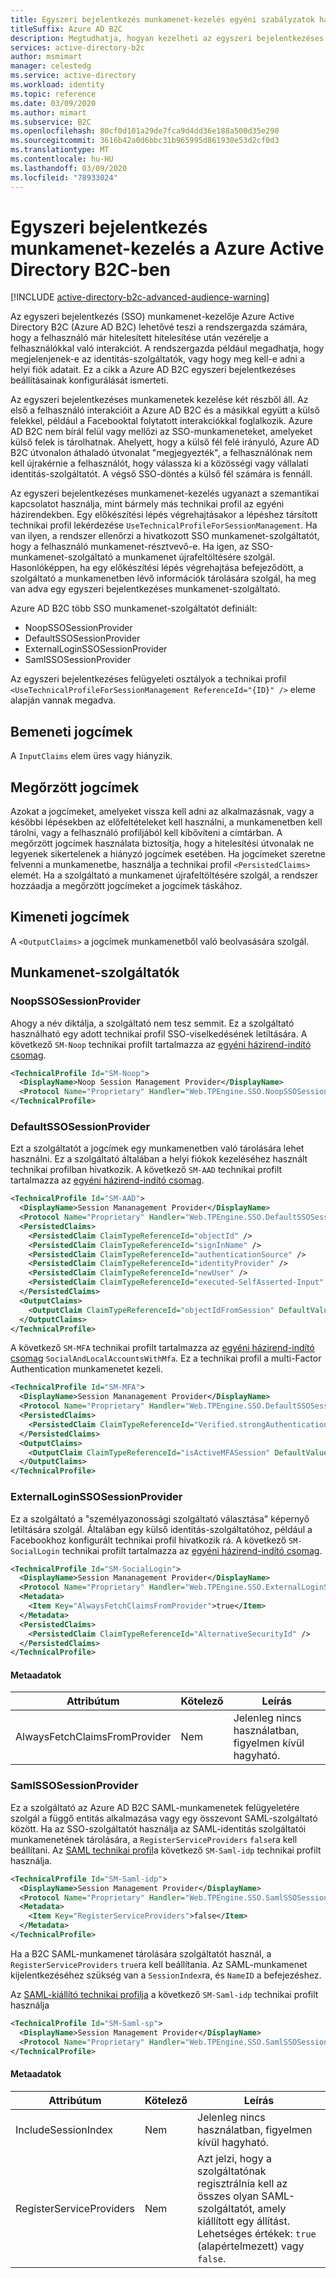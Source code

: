 ```yaml
---
title: Egyszeri bejelentkezés munkamenet-kezelés egyéni szabályzatok használatával
titleSuffix: Azure AD B2C
description: Megtudhatja, hogyan kezelheti az egyszeri bejelentkezéses munkameneteket a Azure AD B2C egyéni házirendjeivel.
services: active-directory-b2c
author: msmimart
manager: celestedg
ms.service: active-directory
ms.workload: identity
ms.topic: reference
ms.date: 03/09/2020
ms.author: mimart
ms.subservice: B2C
ms.openlocfilehash: 80cf0d101a29de7fca9d4dd36e188a500d35e290
ms.sourcegitcommit: 3616b42a0d6bbc31b965995d861930e53d2cf0d3
ms.translationtype: MT
ms.contentlocale: hu-HU
ms.lasthandoff: 03/09/2020
ms.locfileid: "78933024"
---
```

# <a name="single-sign-on-session-management-in-azure-active-directory-b2c"></a>Egyszeri bejelentkezés munkamenet-kezelés a Azure Active Directory B2C-ben

[!INCLUDE [active-directory-b2c-advanced-audience-warning](../../includes/active-directory-b2c-advanced-audience-warning.md)]

Az egyszeri bejelentkezés (SSO) munkamenet-kezelője Azure Active Directory B2C (Azure AD B2C) lehetővé teszi a rendszergazda számára, hogy a felhasználó már hitelesített hitelesítése után vezérelje a felhasználókkal való interakciót. A rendszergazda például megadhatja, hogy megjelenjenek-e az identitás-szolgáltatók, vagy hogy meg kell-e adni a helyi fiók adatait. Ez a cikk a Azure AD B2C egyszeri bejelentkezéses beállításainak konfigurálását ismerteti.

Az egyszeri bejelentkezéses munkamenetek kezelése két részből áll. Az első a felhasználó interakcióit a Azure AD B2C és a másikkal együtt a külső felekkel, például a Facebooktal folytatott interakciókkal foglalkozik. Azure AD B2C nem bírál felül vagy mellőzi az SSO-munkameneteket, amelyeket külső felek is tárolhatnak. Ahelyett, hogy a külső fél felé irányuló, Azure AD B2C útvonalon áthaladó útvonalat "megjegyezték", a felhasználónak nem kell újrakérnie a felhasználót, hogy válassza ki a közösségi vagy vállalati identitás-szolgáltatót. A végső SSO-döntés a külső fél számára is fennáll.

Az egyszeri bejelentkezéses munkamenet-kezelés ugyanazt a szemantikai kapcsolatot használja, mint bármely más technikai profil az egyéni házirendekben. Egy előkészítési lépés végrehajtásakor a lépéshez társított technikai profil lekérdezése `UseTechnicalProfileForSessionManagement`. Ha van ilyen, a rendszer ellenőrzi a hivatkozott SSO munkamenet-szolgáltatót, hogy a felhasználó munkamenet-résztvevő-e. Ha igen, az SSO-munkamenet-szolgáltató a munkamenet újrafeltöltésére szolgál. Hasonlóképpen, ha egy előkészítési lépés végrehajtása befejeződött, a szolgáltató a munkamenetben lévő információk tárolására szolgál, ha meg van adva egy egyszeri bejelentkezéses munkamenet-szolgáltató.

Azure AD B2C több SSO munkamenet-szolgáltatót definiált:

* NoopSSOSessionProvider
* DefaultSSOSessionProvider
* ExternalLoginSSOSessionProvider
* SamlSSOSessionProvider

Az egyszeri bejelentkezéses felügyeleti osztályok a technikai profil `<UseTechnicalProfileForSessionManagement ReferenceId="{ID}" />` eleme alapján vannak megadva.

## <a name="input-claims"></a>Bemeneti jogcímek

A `InputClaims` elem üres vagy hiányzik.

## <a name="persisted-claims"></a>Megőrzött jogcímek

Azokat a jogcímeket, amelyeket vissza kell adni az alkalmazásnak, vagy a későbbi lépésekben az előfeltételeket kell használni, a munkamenetben kell tárolni, vagy a felhasználó profiljából kell kibővíteni a címtárban. A megőrzött jogcímek használata biztosítja, hogy a hitelesítési útvonalak ne legyenek sikertelenek a hiányzó jogcímek esetében. Ha jogcímeket szeretne felvenni a munkamenetbe, használja a technikai profil `<PersistedClaims>` elemét. Ha a szolgáltató a munkamenet újrafeltöltésére szolgál, a rendszer hozzáadja a megőrzött jogcímeket a jogcímek táskához.

## <a name="output-claims"></a>Kimeneti jogcímek

A `<OutputClaims>` a jogcímek munkamenetből való beolvasására szolgál.

## <a name="session-providers"></a>Munkamenet-szolgáltatók

### <a name="noopssosessionprovider"></a>NoopSSOSessionProvider

Ahogy a név diktálja, a szolgáltató nem tesz semmit. Ez a szolgáltató használható egy adott technikai profil SSO-viselkedésének letiltására. A következő `SM-Noop` technikai profilt tartalmazza az [egyéni házirend-indító csomag](custom-policy-get-started.md#custom-policy-starter-pack).

```XML
<TechnicalProfile Id="SM-Noop">
  <DisplayName>Noop Session Management Provider</DisplayName>
  <Protocol Name="Proprietary" Handler="Web.TPEngine.SSO.NoopSSOSessionProvider, Web.TPEngine, Version=1.0.0.0, Culture=neutral, PublicKeyToken=null" />
</TechnicalProfile>
```

### <a name="defaultssosessionprovider"></a>DefaultSSOSessionProvider

Ezt a szolgáltatót a jogcímek egy munkamenetben való tárolására lehet használni. Ez a szolgáltató általában a helyi fiókok kezeléséhez használt technikai profilban hivatkozik. A következő `SM-AAD` technikai profilt tartalmazza az [egyéni házirend-indító csomag](custom-policy-get-started.md#custom-policy-starter-pack).

```XML
<TechnicalProfile Id="SM-AAD">
  <DisplayName>Session Mananagement Provider</DisplayName>
  <Protocol Name="Proprietary" Handler="Web.TPEngine.SSO.DefaultSSOSessionProvider, Web.TPEngine, Version=1.0.0.0, Culture=neutral, PublicKeyToken=null" />
  <PersistedClaims>
    <PersistedClaim ClaimTypeReferenceId="objectId" />
    <PersistedClaim ClaimTypeReferenceId="signInName" />
    <PersistedClaim ClaimTypeReferenceId="authenticationSource" />
    <PersistedClaim ClaimTypeReferenceId="identityProvider" />
    <PersistedClaim ClaimTypeReferenceId="newUser" />
    <PersistedClaim ClaimTypeReferenceId="executed-SelfAsserted-Input" />
  </PersistedClaims>
  <OutputClaims>
    <OutputClaim ClaimTypeReferenceId="objectIdFromSession" DefaultValue="true"/>
  </OutputClaims>
</TechnicalProfile>
```

A következő `SM-MFA` technikai profilt tartalmazza az [egyéni házirend-indító csomag](custom-policy-get-started.md#custom-policy-starter-pack) `SocialAndLocalAccountsWithMfa`. Ez a technikai profil a multi-Factor Authentication munkamenetet kezeli.

```XML
<TechnicalProfile Id="SM-MFA">
  <DisplayName>Session Mananagement Provider</DisplayName>
  <Protocol Name="Proprietary" Handler="Web.TPEngine.SSO.DefaultSSOSessionProvider, Web.TPEngine, Version=1.0.0.0, Culture=neutral, PublicKeyToken=null" />
  <PersistedClaims>
    <PersistedClaim ClaimTypeReferenceId="Verified.strongAuthenticationPhoneNumber" />
  </PersistedClaims>
  <OutputClaims>
    <OutputClaim ClaimTypeReferenceId="isActiveMFASession" DefaultValue="true"/>
  </OutputClaims>
</TechnicalProfile>
```

### <a name="externalloginssosessionprovider"></a>ExternalLoginSSOSessionProvider

Ez a szolgáltató a "személyazonossági szolgáltató választása" képernyő letiltására szolgál. Általában egy külső identitás-szolgáltatóhoz, például a Facebookhoz konfigurált technikai profil hivatkozik rá. A következő `SM-SocialLogin` technikai profilt tartalmazza az [egyéni házirend-indító csomag](custom-policy-get-started.md#custom-policy-starter-pack).

```XML
<TechnicalProfile Id="SM-SocialLogin">
  <DisplayName>Session Mananagement Provider</DisplayName>
  <Protocol Name="Proprietary" Handler="Web.TPEngine.SSO.ExternalLoginSSOSessionProvider, Web.TPEngine, Version=1.0.0.0, Culture=neutral, PublicKeyToken=null" />
  <Metadata>
    <Item Key="AlwaysFetchClaimsFromProvider">true</Item>
  </Metadata>
  <PersistedClaims>
    <PersistedClaim ClaimTypeReferenceId="AlternativeSecurityId" />
  </PersistedClaims>
</TechnicalProfile>
```

#### <a name="metadata"></a>Metaadatok

| Attribútum | Kötelező | Leírás|
| --- | --- | --- |
| AlwaysFetchClaimsFromProvider | Nem | Jelenleg nincs használatban, figyelmen kívül hagyható. |

### <a name="samlssosessionprovider"></a>SamlSSOSessionProvider

Ez a szolgáltató az Azure AD B2C SAML-munkamenetek felügyeletére szolgál a függő entitás alkalmazása vagy egy összevont SAML-szolgáltató között. Ha az SSO-szolgáltatót használja az SAML-identitás szolgáltatói munkamenetének tárolására, a `RegisterServiceProviders` `false`ra kell beállítani. Az [SAML technikai profil](saml-technical-profile.md)a következő `SM-Saml-idp` technikai profilt használja.

```XML
<TechnicalProfile Id="SM-Saml-idp">
  <DisplayName>Session Management Provider</DisplayName>
  <Protocol Name="Proprietary" Handler="Web.TPEngine.SSO.SamlSSOSessionProvider, Web.TPEngine, Version=1.0.0.0, Culture=neutral, PublicKeyToken=null" />
  <Metadata>
    <Item Key="RegisterServiceProviders">false</Item>
  </Metadata>
</TechnicalProfile>
```

Ha a B2C SAML-munkamenet tárolására szolgáltatót használ, a `RegisterServiceProviders` `true`ra kell beállítania. Az SAML-munkamenet kijelentkezéséhez szükség van a `SessionIndex`ra, és `NameID` a befejezéshez.

Az [SAML-kiállító technikai profilja](saml-issuer-technical-profile.md) a következő `SM-Saml-idp` technikai profilt használja

```XML
<TechnicalProfile Id="SM-Saml-sp">
  <DisplayName>Session Management Provider</DisplayName>
  <Protocol Name="Proprietary" Handler="Web.TPEngine.SSO.SamlSSOSessionProvider, Web.TPEngine, Version=1.0.0.0, Culture=neutral, PublicKeyToken=null"/>
</TechnicalProfile>
```
#### <a name="metadata"></a>Metaadatok

| Attribútum | Kötelező | Leírás|
| --- | --- | --- |
| IncludeSessionIndex | Nem | Jelenleg nincs használatban, figyelmen kívül hagyható.|
| RegisterServiceProviders | Nem | Azt jelzi, hogy a szolgáltatónak regisztrálnia kell az összes olyan SAML-szolgáltatót, amely kiállított egy állítást. Lehetséges értékek: `true` (alapértelmezett) vagy `false`.|



